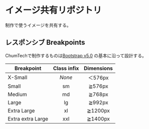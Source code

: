 # イメージ共有リポジトリ

制作で使うイメージを共有する。
## レスポンシブ Breakpoints

ChumTechで制作するものは[Bootstrap v5.0](https://getbootstrap.jp/docs/5.0/layout/breakpoints/) の基本に沿って設計する。

|Breakpoint|Class infix|Dimensions|
|---|:---:|:---:|
|X-Small|_None_|＜576px|
|Small|sm|≧576px|
|Medium|md|≧768px|
|Large|lg|≧992px|
|Extra Large|xl|≧1200px|
|Extra extra Large|xxl|≧1400px|
